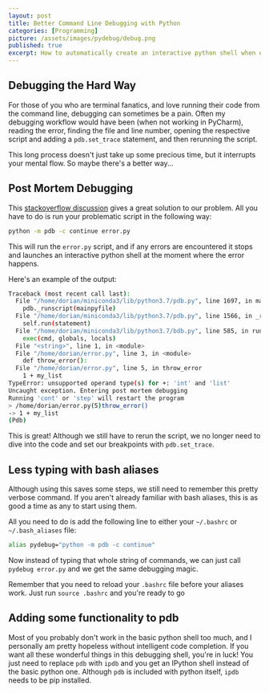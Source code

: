 ```yaml
---
layout: post
title: Better Command Line Debugging with Python
categories: [Programming]
picture: /assets/images/pydebug/debug.png
published: true
excerpt: How to automatically create an interactive python shell when errors occur in your script. 
---
```


## Debugging the Hard Way

For those of you who are terminal fanatics, and love running their code from the command line, debugging can sometimes be a pain. Often my debugging workflow would have been (when not working in PyCharm), reading the error, finding the file and line number, opening the respective script and adding a `pdb.set_trace` statement, and then rerunning the script. 

This long process doesn't just take up some precious time, but it interrupts your mental flow. So maybe there's a better way...

## Post Mortem Debugging

This [stackoverflow discussion](https://stackoverflow.com/questions/242485/starting-python-debugger-automatically-on-error) gives a great solution to our problem. All you have to do is run your problematic script in the following way:

```bash
python -m pdb -c continue error.py
```

This will run the `error.py` script, and if any errors are encountered it stops and launches an interactive python shell at the moment where the error happens. 

Here's an example of the output:

```bash
Traceback (most recent call last):
  File "/home/dorian/miniconda3/lib/python3.7/pdb.py", line 1697, in main
    pdb._runscript(mainpyfile)
  File "/home/dorian/miniconda3/lib/python3.7/pdb.py", line 1566, in _runscript
    self.run(statement)
  File "/home/dorian/miniconda3/lib/python3.7/bdb.py", line 585, in run
    exec(cmd, globals, locals)
  File "<string>", line 1, in <module>
  File "/home/dorian/error.py", line 3, in <module>
    def throw_error():
  File "/home/dorian/error.py", line 5, in throw_error
    1 + my_list
TypeError: unsupported operand type(s) for +: 'int' and 'list'
Uncaught exception. Entering post mortem debugging
Running 'cont' or 'step' will restart the program
> /home/dorian/error.py(5)throw_error()
-> 1 + my_list
(Pdb) 
```

This is great! Although we still have to rerun the script, we no longer need to dive into the code and set our breakpoints with `pdb.set_trace`. 

## Less typing with bash aliases

Although using this saves some steps, we still need to remember this pretty verbose command. If you aren't already familiar with bash aliases, this is as good a time as any to start using them. 

All you need to do is add the following line to either your `~/.bashrc` or `~/.bash_aliases` file:

```  bash
alias pydebug="python -m pdb -c continue"
```

Now instead of typing that whole string of commands, we can just call `pydebug error.py` and we get the same debugging magic. 

Remember that you need to reload your `.bashrc` file before your aliases work. Just run `source .bashrc` and you're ready to go

## Adding some functionality to pdb

Most of you probably don't work in the basic python shell too much, and I personally am pretty hopeless without intelligent code completion. If you want all these wonderful things in this debugging shell, you're in luck! You just need to replace `pdb` with `ipdb` and you get an IPython shell instead of the basic python one. Although `pdb` is included with python itself, `ipdb` needs to be pip installed.

